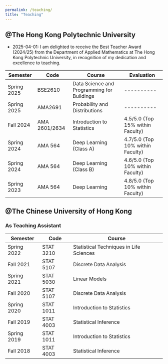 ```yaml
---
permalink: /teaching/
title: "Teaching"
---
```


## @The Hong Kong Polytechnic University

* 2025-04-01: I am delighted to receive the Best Teacher Award (2024/25) from the Department of Applied Mathematics at The Hong Kong Polytechnic University, in recognition of my dedication and excellence to teaching.

| Semester       | Code      |     Course                                                   |Evaluation|
| --------       | ------    | ----------------------------------------------------------   |----------|
| Spring 2025    | BSE2610   | Data Science and Programming for Buildings                   |----------|
| Spring 2025    | AMA2691   | Probability and Distributions                                |----------|
| Fall   2024    | AMA 2601/2634  | Introduction to Statistics                              | 4.5/5.0 (Top 15% within Faculty) |
| Spring 2024    | AMA 564   | Deep Learning (Class A)                                      | 4.7/5.0 (Top 10% within Faculty) |
| Spring 2024    | AMA 564   | Deep Learning (Class B)                                      | 4.6/5.0 (Top 10% within Faculty) |
| Spring 2023    | AMA 564   | Deep Learning                                                | 4.8/5.0 (Top 10% within Faculty) |




## @The Chinese University of Hong Kong
### As Teaching Assistant

| Semester       | Code       |     Course                                                 |
| --------       | ------     | ---------------------------------------------------------- |
| Spring 2022    | STAT 3210  | Statistical Techniques in Life Sciences                    |
| Fall 2021		    | STAT 5107  | Discrete Data Analysis                                     |
| Spring 2021    | STAT 5030  | Linear Models                                              |
| Fall 2020      | STAT 5107  | Discrete Data Analysis                                     |
| Spring 2020    | STAT 1011  | Introduction to Statistics                                 |
| Fall 2019      | STAT 4003  | Statistical Inference                                      |
| Spring 2019    | STAT 1011  | Introduction to Statistics                                 |
| Fall 2018      | STAT 4003  | Statistical Inference                                      |
    



